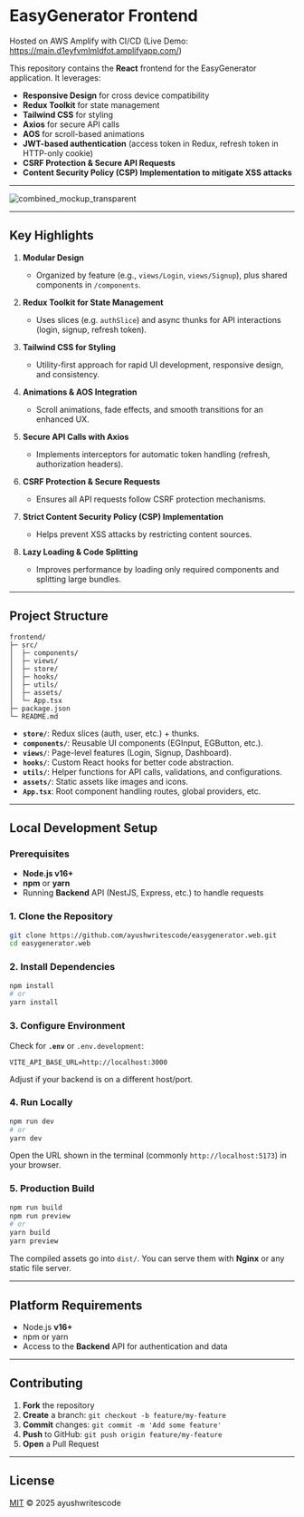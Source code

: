 # EasyGenerator Frontend

Hosted on AWS Amplify with CI/CD (Live Demo: https://main.d1eyfvmlmldfot.amplifyapp.com/) 

This repository contains the **React** frontend for the EasyGenerator application. It leverages:

- **Responsive Design** for cross device compatibility  
- **Redux Toolkit** for state management  
- **Tailwind CSS** for styling  
- **Axios** for secure API calls  
- **AOS** for scroll-based animations  
- **JWT-based authentication** (access token in Redux, refresh token in HTTP-only cookie)  
- **CSRF Protection & Secure API Requests**  
- **Content Security Policy (CSP) Implementation to mitigate XSS attacks**  

---

![combined_mockup_transparent](https://github.com/user-attachments/assets/ed627194-e05f-4df5-b280-e90da0667fc1)

---

## Key Highlights

1. **Modular Design**  
   - Organized by feature (e.g., `views/Login`, `views/Signup`), plus shared components in `/components`.

2. **Redux Toolkit for State Management**  
   - Uses slices (e.g. `authSlice`) and async thunks for API interactions (login, signup, refresh token).

3. **Tailwind CSS for Styling**  
   - Utility-first approach for rapid UI development, responsive design, and consistency.

4. **Animations & AOS Integration**  
   - Scroll animations, fade effects, and smooth transitions for an enhanced UX.

5. **Secure API Calls with Axios**  
   - Implements interceptors for automatic token handling (refresh, authorization headers).

6. **CSRF Protection & Secure Requests**  
   - Ensures all API requests follow CSRF protection mechanisms.

7. **Strict Content Security Policy (CSP) Implementation**  
   - Helps prevent XSS attacks by restricting content sources.

8. **Lazy Loading & Code Splitting**  
   - Improves performance by loading only required components and splitting large bundles.

---

## Project Structure

```
frontend/
├─ src/
│  ├─ components/
│  ├─ views/
│  ├─ store/
│  ├─ hooks/
│  ├─ utils/
│  ├─ assets/
│  └─ App.tsx
├─ package.json
└─ README.md
```

- **`store/`**: Redux slices (auth, user, etc.) + thunks.  
- **`components/`**: Reusable UI components (EGInput, EGButton, etc.).  
- **`views/`**: Page-level features (Login, Signup, Dashboard).  
- **`hooks/`**: Custom React hooks for better code abstraction.  
- **`utils/`**: Helper functions for API calls, validations, and configurations.  
- **`assets/`**: Static assets like images and icons.  
- **`App.tsx`**: Root component handling routes, global providers, etc.

---

## Local Development Setup

### Prerequisites

- **Node.js v16+**
- **npm** or **yarn**
- Running **Backend** API (NestJS, Express, etc.) to handle requests

### 1. Clone the Repository

```bash
git clone https://github.com/ayushwritescode/easygenerator.web.git
cd easygenerator.web
```

### 2. Install Dependencies

```bash
npm install
# or
yarn install
```

### 3. Configure Environment

Check for **`.env`** or `.env.development`:
```
VITE_API_BASE_URL=http://localhost:3000
```
Adjust if your backend is on a different host/port.

### 4. Run Locally

```bash
npm run dev
# or
yarn dev
```

Open the URL shown in the terminal (commonly `http://localhost:5173`) in your browser.

### 5. Production Build

```bash
npm run build
npm run preview
# or
yarn build
yarn preview
```

The compiled assets go into `dist/`. You can serve them with **Nginx** or any static file server.

---

## Platform Requirements

- Node.js **v16+**
- npm or yarn
- Access to the **Backend** API for authentication and data

---

## Contributing

1. **Fork** the repository  
2. **Create** a branch: `git checkout -b feature/my-feature`  
3. **Commit** changes: `git commit -m 'Add some feature'`  
4. **Push** to GitHub: `git push origin feature/my-feature`  
5. **Open** a Pull Request  

---

## License

[MIT](LICENSE) © 2025 ayushwritescode

